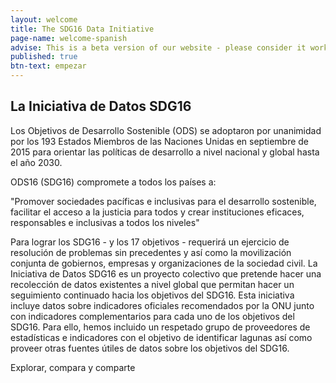 ```yaml
---
layout: welcome
title: The SDG16 Data Initiative
page-name: welcome-spanish
advise: This is a beta version of our website - please consider it work in progress!
published: true
btn-text: empezar
---
```

## La Iniciativa de Datos SDG16

Los Objetivos de Desarrollo Sostenible (ODS) se adoptaron por unanimidad por los 193 Estados Miembros de las Naciones Unidas en septiembre de 2015 para orientar las políticas de desarrollo a nivel nacional y global hasta el año 2030.

ODS16 (SDG16) compromete a todos los países a:

"Promover sociedades pacíficas e inclusivas para el desarrollo sostenible, facilitar el acceso a la justicia para todos y crear instituciones eficaces, responsables e inclusivas a todos los niveles"

Para lograr los SDG16 - y los 17 objetivos - requerirá un ejercicio de resolución de problemas sin precedentes y así como la movilización conjunta de gobiernos, empresas y organizaciones de la sociedad civil. La Iniciativa de Datos SDG16 es un proyecto colectivo que pretende hacer una recolección de datos existentes a nivel global que permitan hacer un seguimiento continuado hacia los objetivos del SDG16. Esta iniciativa incluye datos sobre indicadores oficiales recomendados por la ONU junto con indicadores complementarios para cada uno de los objetivos del SDG16. Para ello, hemos incluido un respetado grupo de proveedores de estadísticas e indicadores con el objetivo de identificar lagunas así como proveer otras fuentes útiles de datos sobre los objetivos del SDG16.

Explorar, compara y comparte

